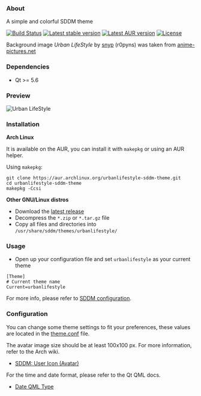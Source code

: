 ### About

A simple and colorful SDDM theme

[![Build Status](https://img.shields.io/travis/com/AlfredoRamos/urbanlifestyle-sddm-theme.svg?style=flat-square)](https://travis-ci.org/AlfredoRamos/urbanlifestyle-sddm-theme)
[![Latest stable version](https://img.shields.io/github/tag/AlfredoRamos/urbanlifestyle-sddm-theme.svg?style=flat-square&label=stable)](https://github.com/AlfredoRamos/urbanlifestyle-sddm-theme/releases/latest)
[![Latest AUR version](https://img.shields.io/aur/version/urbanlifestyle-sddm-theme.svg?style=flat-square&label=aur)](https://aur.archlinux.org/packages/urbanlifestyle-sddm-theme/)
[![License](https://img.shields.io/github/license/AlfredoRamos/urbanlifestyle-sddm-theme.svg?style=flat-square)](https://raw.githubusercontent.com/AlfredoRamos/urbanlifestyle-sddm-theme/master/LICENSE)

Background image *Urban LifeStyle* by [snyp](http://r0pyns.deviantart.com/) (r0pyns) was taken from [anime-pictures.net](https://anime-pictures.net/pictures/view_post/100739)

### Dependencies
- Qt >= 5.6

### Preview
![Urban LifeStyle](https://raw.githubusercontent.com/AlfredoRamos/urbanlifestyle-sddm-theme/master/images/urbanlifestyle.jpg)

### Installation
**Arch Linux**

It is available on the AUR, you can install it with `makepkg` or using an AUR helper.

Using `makepkg`:

```shell
git clone https://aur.archlinux.org/urbanlifestyle-sddm-theme.git
cd urbanlifestyle-sddm-theme
makepkg -Ccsi
```

**Other GNU/Linux distros**
- Download the [latest release](https://github.com/AlfredoRamos/urbanlifestyle-sddm-theme/releases/latest)
- Decompress the `*.zip` or `*.tar.gz` file
- Copy all files and directories into `/usr/share/sddm/themes/urbanlifestyle/`

### Usage
- Open up your configuration file and set `urbanlifestyle` as your current theme

```shell
[Theme]
# Current theme name
Current=urbanlifestyle
```

For more info, please refer to [SDDM configuration](https://github.com/sddm/sddm/wiki/0.16.0-Release-Announcement#configuration).

### Configuration
You can change some theme settings to fit your preferences, these values are located in the [theme.conf](https://github.com/AlfredoRamos/urbanlifestyle-sddm-theme/blob/master/theme.conf) file.

The avatar image size should be at least 100x100 px. For more information, refer to the Arch wiki.
- [SDDM: User Icon (Avatar)](https://wiki.archlinux.org/index.php/SDDM#User_Icon_(Avatar))

For the time and date format, please refer to the Qt QML docs.
- [Date QML Type](https://doc.qt.io/qt-5/qml-qtqml-date.html)
